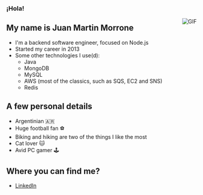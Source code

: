 ### ¡Hola!

<img align="right" alt="GIF" src="https://raw.githubusercontent.com/haoruilee/haoruilee/master/pic/grimfandango.gif" />

## My name is Juan Martin Morrone

- I'm a backend software engineer, focused on Node.js
- Started my career in 2013
- Some other technologies I use(d): 
  * Java
  * MongoDB
  * MySQL
  * AWS (most of the classics, such as SQS, EC2 and SNS)
  * Redis

## A few personal details
- Argentinian :argentina:
- Huge football fan :soccer:
- Biking and hiking are two of the things I like the most
- Cat lover :cat:
- Avid PC gamer :joystick:

## Where you can find me?

- [LinkedIn](https://www.linkedin.com/in/juanmmorrone/)
